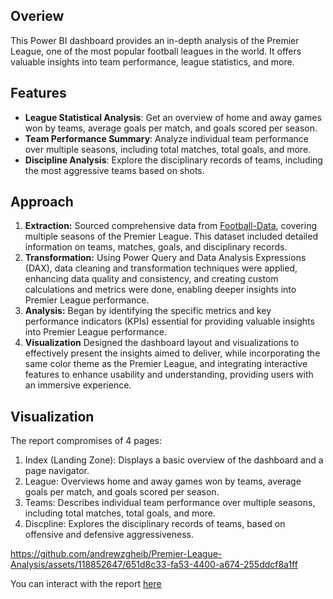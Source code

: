 ## Overiew
This Power BI dashboard provides an in-depth analysis of the Premier League, one of the most popular football leagues in the world. It offers valuable insights into team performance, league statistics, and more.

## Features
- **League Statistical Analysis**: Get an overview of home and away games won by teams, average goals per match, and goals scored per season.
- **Team Performance Summary**: Analyze individual team performance over multiple seasons, including total matches, total goals, and more.
- **Discipline Analysis**: Explore the disciplinary records of teams, including the most aggressive teams based on shots.

## Approach
1. **Extraction:** Sourced comprehensive data from [Football-Data](https://www.football-data.co.uk/), covering multiple seasons of the Premier League. This dataset included detailed information on teams, matches, goals, and disciplinary records.
2. **Transformation:** Using Power Query and Data Analysis Expressions (DAX), data cleaning and transformation techniques were applied, enhancing data quality and consistency, and creating custom calculations and metrics were done, enabling deeper insights into Premier League performance.
3. **Analysis:** Began by identifying the specific metrics and key performance indicators (KPIs) essential for providing valuable insights into Premier League performance.
4. **Visualization** Designed the dashboard layout and visualizations to effectively present the insights aimed to deliver, while incorporating the same color theme as the Premier League, and integrating interactive features to enhance usability and understanding, providing users with an immersive experience.

## Visualization
The report compromises of 4 pages:
1. Index (Landing Zone): Displays a basic overview of the dashboard and a page navigator.
2. League: Overviews home and away games won by teams, average goals per match, and goals scored per season.
3. Teams: Describes individual team performance over multiple seasons, including total matches, total goals, and more.
4. Discpline: Explores the disciplinary records of teams, based on offensive and defensive aggressiveness.


https://github.com/andrewzgheib/Premier-League-Analysis/assets/118852647/651d8c33-fa53-4400-a674-255ddcf8a1ff
   
You can interact with the report [here](https://app.powerbi.com/view?r=eyJrIjoiYjhkMTQzZjYtYmU0MC00MWFlLWIyODUtZmZhYWYyM2MwMTM4IiwidCI6IjJhZDk2OTM0LTQzZTUtNDFjMi05NzYxLWYzMzVmZTIxNGNjMyIsImMiOjl9&pageName=ReportSection)
